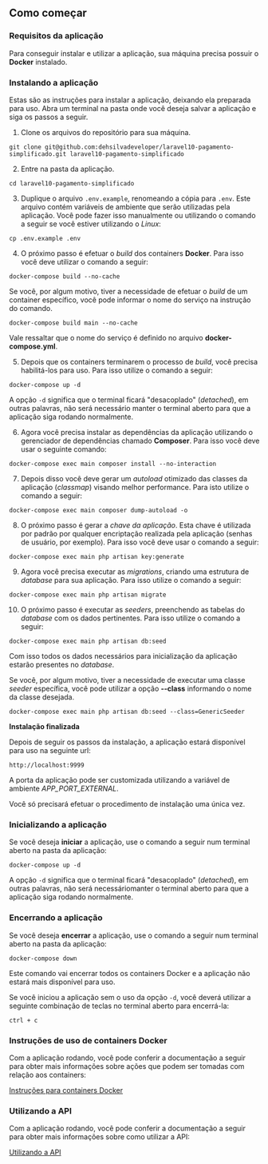 ## Como começar

### Requisitos da aplicação

Para conseguir instalar e utilizar a aplicação, sua máquina precisa possuir o **Docker** instalado.

### Instalando a aplicação

Estas são as instruções para instalar a aplicação, deixando ela preparada para uso. Abra um terminal na pasta onde você deseja salvar a aplicação e siga os passos a seguir.

1. Clone os arquivos do repositório para sua máquina.

```
git clone git@github.com:dehsilvadeveloper/laravel10-pagamento-simplificado.git laravel10-pagamento-simplificado
```

2. Entre na pasta da aplicação.

```
cd laravel10-pagamento-simplificado
```

3. Duplique o arquivo `.env.example`, renomeando a cópia para `.env`. Este arquivo contém variáveis de ambiente que serão utilizadas pela aplicação. Você pode fazer isso manualmente ou utilizando o comando a seguir se você estiver utilizando o *Linux*:

```
cp .env.example .env
```

4. O próximo passo é efetuar o *build* dos containers **Docker**. Para isso você deve utilizar o comando a seguir:

```
docker-compose build --no-cache
```

Se você, por algum motivo, tiver a necessidade de efetuar o *build* de um container específico, você pode informar o nome do serviço na instrução do comando.

```
docker-compose build main --no-cache
```

Vale ressaltar que o nome do serviço é definido no arquivo **docker-compose.yml**.

5. Depois que os containers terminarem o processo de *build*, você precisa habilitá-los para uso. Para isso utilize o comando a seguir:

```
docker-compose up -d
```

A opção `-d` significa que o terminal ficará "desacoplado" (*detached*), em outras palavras, não será necessário manter o terminal aberto para que a aplicação siga rodando normalmente.

6. Agora você precisa instalar as dependências da aplicação utilizando o gerenciador de dependências chamado **Composer**. Para isso você deve usar o seguinte comando:

```
docker-compose exec main composer install --no-interaction
```

7. Depois disso você deve gerar um *autoload* otimizado das classes da aplicação (*classmap*) visando melhor performance. Para isto utilize o comando a seguir:

```
docker-compose exec main composer dump-autoload -o
```

8. O próximo passo é gerar a *chave da aplicação*. Esta chave é utilizada por padrão por qualquer encriptação realizada pela aplicação (senhas de usuário, por exemplo). Para isso você deve usar o comando a seguir:

```
docker-compose exec main php artisan key:generate
```

9. Agora você precisa executar as *migrations*, criando uma estrutura de *database* para sua aplicação. Para isso utilize o comando a seguir:

```
docker-compose exec main php artisan migrate
```

10. O próximo passo é executar as *seeders*, preenchendo as tabelas do *database* com os dados pertinentes. Para isso utilize o comando a seguir:

```
docker-compose exec main php artisan db:seed
```

Com isso todos os dados necessários para inicialização da aplicação estarão presentes no *database*.

Se você, por algum motivo, tiver a necessidade de executar uma classe *seeder* específica, você pode utilizar a opção **--class** informando o nome da classe desejada.

```
docker-compose exec main php artisan db:seed --class=GenericSeeder
```

**Instalação finalizada**

Depois de seguir os passos da instalação, a aplicação estará disponível para uso na seguinte url:

```
http://localhost:9999
```

A porta da aplicação pode ser customizada utilizando a variável de ambiente *APP_PORT_EXTERNAL*.

Você só precisará efetuar o procedimento de instalação uma única vez.

### Inicializando a aplicação

Se você deseja **iniciar** a aplicação, use o comando a seguir num terminal aberto na pasta da aplicação:

```
docker-compose up -d
```

A opção `-d` significa que o terminal ficará "desacoplado" (*detached*), em outras palavras, não será necessáriomanter o terminal aberto para que a aplicação siga rodando normalmente.

### Encerrando a aplicação

Se você deseja **encerrar** a aplicação, use o comando a seguir num terminal aberto na pasta da aplicação:

```
docker-compose down
```

Este comando vai encerrar todos os containers Docker e a aplicação não estará mais disponível para uso.

Se você iniciou a aplicação sem o uso da opção `-d`, você deverá utilizar a seguinte combinação de teclas no terminal aberto para encerrá-la:

`ctrl + c`

### Instruções de uso de containers Docker

Com a aplicação rodando, você pode conferir a documentação a seguir para obter mais informações sobre ações que podem ser tomadas com relação aos containers:

[Instruções para containers Docker](docker_containers_instructions.md)

### Utilizando a API

Com a aplicação rodando, você pode conferir a documentação a seguir para obter mais informações sobre como utilizar a API:

[Utilizando a API](using_api.md)